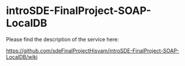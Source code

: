 # introSDE-FinalProject-SOAP-LocalDB

Please find the description of the service here:

https://github.com/sdeFinalProjectHisyam/introSDE-FinalProject-SOAP-LocalDB/wiki
